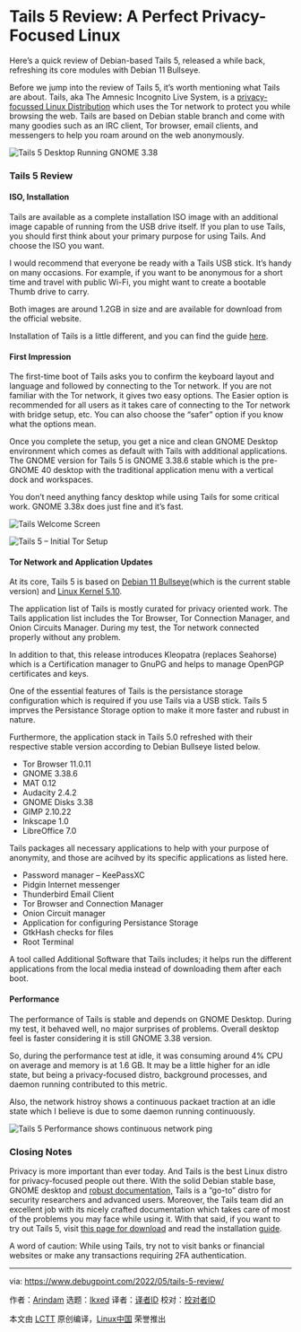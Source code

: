 [#]: subject: "Tails 5 Review: A Perfect Privacy-Focused Linux"
[#]: via: "https://www.debugpoint.com/2022/05/tails-5-review/"
[#]: author: "Arindam https://www.debugpoint.com/author/admin1/"
[#]: collector: "lkxed"
[#]: translator: " "
[#]: reviewer: " "
[#]: publisher: " "
[#]: url: " "

Tails 5 Review: A Perfect Privacy-Focused Linux
======
Here’s a quick review of Debian-based Tails 5, released a while back, refreshing its core modules with Debian 11 Bullseye.

Before we jump into the review of Tails 5, it’s worth mentioning what Tails are about. Tails, aka The Amnesic Incognito Live System, is a [privacy-focussed Linux Distribution][1] which uses the Tor network to protect you while browsing the web. Tails are based on Debian stable branch and come with many goodies such as an IRC client, Tor browser, email clients, and messengers to help you roam around on the web anonymously.

![Tails 5 Desktop Running GNOME 3.38][2]

### Tails 5 Review

#### ISO, Installation

Tails are available as a complete installation ISO image with an additional image capable of running from the USB drive itself. If you plan to use Tails, you should first think about your primary purpose for using Tails. And choose the ISO you want.

I would recommend that everyone be ready with a Tails USB stick. It’s handy on many occasions. For example, if you want to be anonymous for a short time and travel with public Wi-Fi, you might want to create a bootable Thumb drive to carry.

Both images are around 1.2GB in size and are available for download from the official website.

Installation of Tails is a little different, and you can find the guide [here][3].

#### First Impression

The first-time boot of Tails asks you to confirm the keyboard layout and language and followed by connecting to the Tor network. If you are not familiar with the Tor network, it gives two easy options. The Easier option is recommended for all users as it takes care of connecting to the Tor network with bridge setup, etc. You can also choose the “safer” option if you know what the options mean.

Once you complete the setup, you get a nice and clean GNOME Desktop environment which comes as default with Tails with additional applications. The GNOME version for Tails 5 is GNOME 3.38.6 stable which is the pre-GNOME 40 desktop with the traditional application menu with a vertical dock and workspaces.

You don’t need anything fancy desktop while using Tails for some critical work. GNOME 3.38x does just fine and it’s fast.

![Tails Welcome Screen][4]

![Tails 5 – Initial Tor Setup][5]

#### Tor Network and Application Updates

At its core, Tails 5 is based on [Debian 11 Bullseye][6](which is the current stable version) and [Linux Kernel 5.10][7].

The application list of Tails is mostly curated for privacy oriented work. The Tails application list includes the Tor Browser, Tor Connection Manager, and Onion Circuits Manager. During my test, the Tor network connected properly without any problem.

In addition to that, this release introduces Kleopatra (replaces Seahorse) which is a Certification manager to GnuPG and helps to manage OpenPGP certificates and keys.

One of the essential features of Tails is the persistance storage configuration which is required if you use Tails via a USB stick. Tails 5 imprves the Persistance Storage option to make it more faster and rubust in nature.

Furthermore, the application stack in Tails 5.0 refreshed with their respective stable version according to Debian Bullseye listed below.

* Tor Browser 11.0.11
* GNOME 3.38.6
* MAT 0.12
* Audacity 2.4.2
* GNOME Disks 3.38
* GIMP 2.10.22
* Inkscape 1.0
* LibreOffice 7.0

Tails packages all necessary applications to help with your purpose of anonymity, and those are acihved by its specific applications as listed here.

* Password manager – KeePassXC
* Pidgin Internet messenger
* Thunderbird Email Client
* Tor Browser and Connection Manager
* Onion Circuit manager
* Application for configuring Persistance Storage
* GtkHash checks for files
* Root Terminal

A tool called Additional Software that Tails includes; it helps run the different applications from the local media instead of downloading them after each boot.

#### Performance

The performance of Tails is stable and depends on GNOME Desktop. During my test, it behaved well, no major surprises of problems. Overall desktop feel is faster considering it is still GNOME 3.38 version.

So, during the performance test at idle, it was consuming around 4% CPU on average and memory is at 1.6 GB. It may be a little higher for an idle state, but being a privacy-focused distro, background processes, and daemon running contributed to this metric.

Also, the network histroy shows a continuous packaet traction at an idle state which I believe is due to some daemon running continuously.

![Tails 5 Performance shows continuous network ping][8]

### Closing Notes

Privacy is more important than ever today. And Tails is the best Linux distro for privacy-focused people out there. With the solid Debian stable base, GNOME desktop and [robust documentation,][9] Tails is a “go-to” distro for security researchers and advanced users. Moreover, the Tails team did an excellent job with its nicely crafted documentation which takes care of most of the problems you may face while using it. With that said, if you want to try out Tails 5, visit [this page for download][10] and read the installation [guide][11].

A word of caution: While using Tails, try not to visit banks or financial websites or make any transactions requiring 2FA authentication.

--------------------------------------------------------------------------------

via: https://www.debugpoint.com/2022/05/tails-5-review/

作者：[Arindam][a]
选题：[lkxed][b]
译者：[译者ID](https://github.com/译者ID)
校对：[校对者ID](https://github.com/校对者ID)

本文由 [LCTT](https://github.com/LCTT/TranslateProject) 原创编译，[Linux中国](https://linux.cn/) 荣誉推出

[a]: https://www.debugpoint.com/author/admin1/
[b]: https://github.com/lkxed
[1]: https://www.debugpoint.com/2022/04/privacy-linux-distributions-2022/
[2]: https://www.debugpoint.com/wp-content/uploads/2022/05/Tails-5-Desktop-Running-GNOME-3.38.jpg
[3]: https://tails.boum.org/install/linux/index.en.html
[4]: https://www.debugpoint.com/wp-content/uploads/2022/05/Tails-Welcome-Screen.jpg
[5]: https://www.debugpoint.com/wp-content/uploads/2022/05/Tails-5-Initial-Tor-Setup.jpg
[6]: https://www.debugpoint.com/2021/05/debian-11-features/
[7]: https://www.debugpoint.com/2020/12/linux-kernel-5-10-release-announcement/
[8]: https://www.debugpoint.com/wp-content/uploads/2022/05/Tails-5-Performance-shows-continuous-network-ping.jpg
[9]: https://tails.boum.org/doc/index.en.html
[10]: https://tails.boum.org/install/index.en.html
[11]: https://tails.boum.org/install/linux/index.en.html
